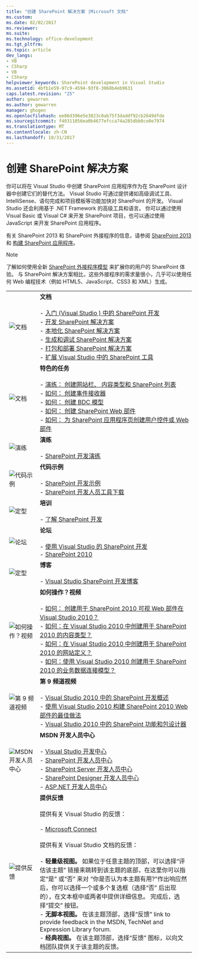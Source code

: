 ```yaml
---
title: "创建 SharePoint 解决方案 |Microsoft 文档"
ms.custom: 
ms.date: 02/02/2017
ms.reviewer: 
ms.suite: 
ms.technology: office-development
ms.tgt_pltfrm: 
ms.topic: article
dev_langs:
- VB
- CSharp
- VB
- CSharp
helpviewer_keywords: SharePoint development in Visual Studio
ms.assetid: 4bfb1e59-97c9-4594-93f8-3068b4eb9631
caps.latest.revision: "25"
author: gewarren
ms.author: gewarren
manager: ghogen
ms.openlocfilehash: ee86d396e5e3023c0ab75f3daddf92cb2649dfde
ms.sourcegitcommit: f40311056ea0b4677efcca74a285dbb0ce0e7974
ms.translationtype: MT
ms.contentlocale: zh-CN
ms.lasthandoff: 10/31/2017
---
```

# <a name="create-sharepoint-solutions"></a>创建 SharePoint 解决方案
  你可以将在 Visual Studio 中创建 SharePoint 应用程序作为在 SharePoint 设计器中创建它们的替代方法。 Visual Studio 可通过提供诸如高级调试工具、IntelliSense、语句完成和项目模板等功能加快对 SharePoint 的开发。 Visual Studio 还会利用基于 .NET Framework 的高级工具和语言。 你可以通过使用 Visual Basic 或 Visual C# 来开发 SharePoint 项目，也可以通过使用 JavaScript 来开发 SharePoint 应用程序。  
  
 有关 SharePoint 2013 和 SharePoint 外接程序的信息，请参阅 [SharePoint 2013](http://msdn.microsoft.com/library/jj162979.aspx) 和 [构建 SharePoint 应用程序](http://msdn.microsoft.com/library/office/apps/jj163230%28v=office.15%29.aspx)。  
  
> [!NOTE]  
>  了解如何使用全新 [SharePoint 外接程序模型](https://msdn.microsoft.com/library/office/fp179930.aspx) 来扩展你的用户的 SharePoint 体验。 与 SharePoint 解决方案相比，这些外接程序的需求量很小，几乎可以使用任何 Web 编程技术（例如 HTML5、JavaScript、CSS3 和 XML）生成。  
  
|||  
|-|-|  
|![文档](../sharepoint/media/vs-icon-documentation.gif "文档")|**文档**<br /><br /> -   [入门 &#40;Visual Studio &#41; 中的 SharePoint 开发](../sharepoint/getting-started-sharepoint-development-in-visual-studio.md)<br />-   [开发 SharePoint 解决方案](../sharepoint/developing-sharepoint-solutions.md)<br />-   [本地化 SharePoint 解决方案](../sharepoint/localizing-sharepoint-solutions.md)<br />-   [生成和调试 SharePoint 解决方案](../sharepoint/building-and-debugging-sharepoint-solutions.md)<br />-   [打包和部署 SharePoint 解决方案](../sharepoint/packaging-and-deploying-sharepoint-solutions.md)<br />-   [扩展 Visual Studio 中的 SharePoint 工具](../sharepoint/extending-the-sharepoint-tools-in-visual-studio.md)|  
|![文档](../sharepoint/media/vs-icon-documentation.gif "文档")|**特色的任务**<br /><br /> -   [演练： 创建网站栏、 内容类型和 SharePoint 列表](../sharepoint/walkthrough-create-a-site-column-content-type-and-list-for-sharepoint.md)<br />-   [如何： 创建事件接收器](../sharepoint/how-to-create-an-event-receiver.md)<br />-   [如何： 创建 BDC 模型](../sharepoint/how-to-create-a-bdc-model.md)<br />-   [如何： 创建 SharePoint Web 部件](../sharepoint/how-to-create-a-sharepoint-web-part.md)<br />-   [如何： 为 SharePoint 应用程序页创建用户控件或 Web 部件](../sharepoint/how-to-create-a-user-control-for-a-sharepoint-application-page-or-web-part.md)|  
|![演练](../sharepoint/media/vs-icon-walkthroughs.gif "演练")|**演练**<br /><br /> -   [SharePoint 开发演练](../sharepoint/sharepoint-development-walkthroughs.md)|  
|![代码示例](../sharepoint/media/vs-icon-codesamples.gif "代码示例")|**代码示例**<br /><br /> -   [SharePoint 开发示例](../sharepoint/sharepoint-development-samples.md)<br />-   [SharePoint 开发人员工具下载](http://msdn.microsoft.com/sharepoint/aa905690.aspx)|  
|![定型](../sharepoint/media/vs-icon-training.gif "培训")|**培训**<br /><br /> -   [了解 SharePoint 开发](http://msdn.microsoft.com/sharepoint/aa905692.aspx)|  
|![论坛](../sharepoint/media/vs-icon-forums.gif "论坛")|**论坛**<br /><br /> -   [使用 Visual Studio 的 SharePoint 开发](http://social.msdn.microsoft.com/Forums/vssharepointdevelopment/threads)<br />-   [SharePoint 2010](http://social.msdn.microsoft.com/Forums/category/sharepoint2010,sharepoint/)|  
|![定型](../sharepoint/media/vs-icon-training.gif "培训")|**博客**<br /><br /> -   [Visual Studio SharePoint 开发博客](http://blogs.msdn.com/b/vssharepointtoolsblog/)|  
|![如何操作？视频](../sharepoint/media/vs-icon-howdoivideos.gif "如何操作？视频")|**如何操作？视频**<br /><br /> -   [如何： 创建用于 SharePoint 2010 可视 Web 部件在 Visual Studio 2010？](http://msdn.microsoft.com/vstudio/ff623014.aspx)<br />-   [如何：在 Visual Studio 2010 中创建用于 SharePoint 2010 的内容类型？](http://msdn.microsoft.com/vstudio/ff623016.aspx)<br />-   [如何：在 Visual Studio 2010 中创建用于 SharePoint 2010 的网站定义？](http://msdn.microsoft.com/vstudio/ff623012.aspx)<br />-   [如何：使用 Visual Studio 2010 创建用于 SharePoint 2010 的业务数据连接模型？](http://msdn.microsoft.com/vstudio/ff623022.aspx)|  
|![第 9 频道视频](../sharepoint/media/vs-icon-channel9videos.gif "第 9 频道视频")|**第 9 频道视频**<br /><br /> -   [Visual Studio 2010 中的 SharePoint 开发概述](http://channel9.msdn.com/posts/funkyonex/Overview-of-SharePoint-Development-in-Visual-Studio-2010/)<br />-   [使用 Visual Studio 2010 构建 SharePoint 2010 Web 部件的最佳做法](http://channel9.msdn.com/posts/funkyonex/Best-Practices-on-Building-SharePoint-2010-Web-Parts-with-Visual-Studio-2010/)<br />-   [Visual Studio 2010 中的 SharePoint 功能和包设计器](http://channel9.msdn.com/posts/funkyonex/SharePoint-Feature-and-Package-Designers-in-Visual-Studio-2010/)|  
|![MSDN 开发人员中心](../sharepoint/media/vs-icon-msdndevcenter.gif "MSDN 开发人员中心")|**MSDN 开发人员中心**<br /><br /> -   [Visual Studio 开发中心](http://msdn.microsoft.com/vstudio/default.aspx)<br />-   [SharePoint 开发人员中心](http://msdn.microsoft.com/sharepoint/default.aspx)<br />-   [SharePoint Server 开发人员中心](http://msdn.microsoft.com/office/aa905503.aspx)<br />-   [SharePoint Designer 开发人员中心](http://msdn.microsoft.com/office/bb421303.aspx)<br />-   [ASP.NET 开发人员中心](http://msdn.microsoft.com/aa336522.aspx)|  
|![提供反馈](../sharepoint/media/vs-icon-feedback.gif "提供反馈")|**提供反馈**<br /><br /> 提供有关 Visual Studio 的反馈：<br /><br /> -   [Microsoft Connect](http://go.microsoft.com/fwlink/?LinkID=150463)<br /><br /> 提供有关 Visual Studio 文档的反馈：<br /><br /> -   **轻量级视图。** 如果位于任意主题的顶部，可以选择“评估该主题”  链接来跳转到该主题的底部，在这里你可以指定“是”  或“否”  来对  “你是否认为本主题有用?”作出响应然后，你可以选择一个或多个复选框（选择“否” 后出现的），在文本框中或两者中提供详细信息。 完成后，选择“提交”  按钮。<br />-   **无脚本视图。** 在该主题顶部，选择“反馈”  link to provide feedback in the MSDN, TechNet and Expression Library  forum.<br />-   **经典视图。** 在该主题顶部，选择“反馈”  图标，以向文档团队提供关于该主题的反馈。|  
  
  